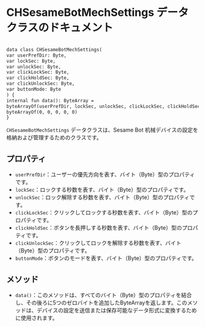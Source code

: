 # CHSesameBotMechSettings データクラスのドキュメント
```svg

data class CHSesameBotMechSettings(
var userPrefDir: Byte,
var lockSec: Byte,
var unlockSec: Byte,
var clickLockSec: Byte,
var clickHoldSec: Byte,
var clickUnlockSec: Byte,
var buttonMode: Byte
) {
internal fun data(): ByteArray =
byteArrayOf(userPrefDir, lockSec, unlockSec, clickLockSec, clickHoldSec, clickUnlockSec, buttonMode) +
byteArrayOf(0, 0, 0, 0, 0)
}

```

`CHSesameBotMechSettings` データクラスは、Sesame Bot 机械デバイスの設定を格納および管理するためのクラスです。

## プロパティ

- `userPrefDir`：ユーザーの優先方向を表す、バイト（Byte）型のプロパティです。
- `lockSec`：ロックする秒数を表す、バイト（Byte）型のプロパティです。
- `unlockSec`：ロック解除する秒数を表す、バイト（Byte）型のプロパティです。
- `clickLockSec`：クリックしてロックする秒数を表す、バイト（Byte）型のプロパティです。
- `clickHoldSec`：ボタンを長押しする秒数を表す、バイト（Byte）型のプロパティです。
- `clickUnlockSec`：クリックしてロックを解除する秒数を表す、バイト（Byte）型のプロパティです。
- `buttonMode`：ボタンのモードを表す、バイト（Byte）型のプロパティです。

## メソッド

- `data()`：このメソッドは、すべてのバイト（Byte）型のプロパティを結合し、その後ろに5つのゼロバイトを追加したByteArrayを返します。このメソッドは、デバイスの設定を送信または保存可能なデータ形式に変換するために使用されます。

